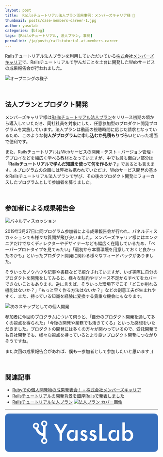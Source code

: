 ```yaml
---
layout: post
title:  Railsチュートリアル法人プラン活用事例：メンバーズキャリア様 🏢
thumbnail: posts/case-members-career-1.jpg
author: yasulab
categories: [blog]
tags: [Railsチュートリアル, 法人プラン, 事例]
permalink: /ja/posts/railstutorial-at-members-career
---
```


Railsチュートリアル法人プランを利用していただいている[株式会社メンバーズキャリア](https://www.memberscareer.co.jp/)で、Railsチュートリアルで学んだことを土台に開発したWebサービスの成果報告会が行われました。

![オープニングの様子](https://i.gyazo.com/5dcb64bf9aa777e6ebcc05d5dba1d386.jpg)

<br>

## 法人プランとプロダクト開発

メンバーズキャリア様は[Railsチュートリアル法人プラン](https://railstutorial.jp/business)をリリース初期の頃から導入していただき、同社社員を対象にした、任意参加型のプロダクト開発プログラムを実施しています。法人プランは動画の視聴時間に応じた請求となっているため、このような<b>何人がプログラムに申し込むか見積もりづらい</b>といった場面で便利です。

また、RailsチュートリアルはWebサービスの開発・テスト・バージョン管理・デプロイなどを幅広く学べる教材となっていますが、中でも最も面白い部分は<b>「Railsチュートリアルで学んだ知識を使って何を作るか？」</b>であるとも言えます。本プログラムの企画には弊社も携われていただき、Webサービス開発の基本をRailsチュートリアル法人プランで学び、その後のプロダクト開発にフォーカスしたプログラムとして参加者を募りました。

<br>

## 参加者による成果報告会

![パネルディスカッション](https://i.gyazo.com/448006386a96a008f052defd606390c6.jpg)

2019年3月27日に同プログラム参加者による成果報告会が行われ、パネルディスカッションでも様々な質問が飛び交いました。メンバーズキャリア様にはエンジニアだけでなくディレクターやデザイナーなども幅広く在籍しているため、「ペーパープロトタイプを見てみたい」「最初から本番環境を用意しておくと良かったのかも」といったプロダクト開発に関わる様々なフィードバックがありました。

そういったノウハウや記事や書籍などで紹介されていますが、いざ実際に自分のプロダクトを開発をしてみると、様々な制約やリソース不足からすべてをカバーできないこともあります。逆に言えば、そういった環境下でこそ「どこか削れる機能はないか？」「もっと早く作る方法はないか？」などの創意工夫が生まれやすく、また、持っている知識を経験に変換する貴重な機会にもなります。

![次のステップとしての個人開発](https://i.gyazo.com/b2911379e3b7fc979274e9f78e41c63f.jpg)

参加者に今回のプログラムについて伺うと、「自分のプロダクト開発を通して多くの視点を得られた」「今後の開発や業務でも活きてくる」といった感想をいただきました。プロダクトの開発には多くの方々が関わっているので、受託開発でも自社開発でも、様々な視点を持っているとより良いプロダクト開発につながりそうですね。

また次回の成果報告会があれば、僕も一参加者として参加したいと思います ;)

<br>

## 関連記事

- [Rubyでの個人開発物の成果発表会！ - 株式会社メンバーズキャリア ](https://www.wantedly.com/companies/memberscareer/post_articles/162098Ruby%E3%81%A7%E3%81%AE%E5%80%8B%E4%BA%BA%E9%96%8B%E7%99%BA%E7%89%A9%E3%81%AE%E6%88%90%E6%9E%9C%E7%99%BA%E8%A1%A8%E4%BC%9A%E3%81%AB%E3%80%81%E6%8A%80%E8%A1%93%E9%A1%A7%E5%95%8F%E3%81%AE%E5%AE%89%E5%B7%9D)
- [Railsチュートリアルの開発背景を銀座Railsで発表しました](https://yasslab.jp/ja/posts/railstutorial-at-ginza-rails)
- [Railsチュートリアル法人プラン](https://railstutorial.jp/business)
  [![法人プラン カバー画像](https://railstutorial.jp/images/business/main-img.jpg)](https://railstutorial.jp/business)

------

[![YassLab Inc.](/img/logos/800x200.png)](/)


